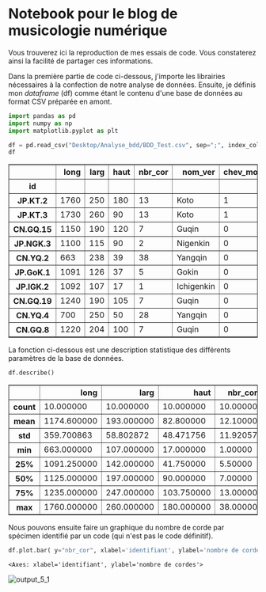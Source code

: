# Notebook pour le blog de musicologie numérique

Vous trouverez ici la reproduction de mes essais de code. Vous constaterez ainsi la facilité de partager ces informations.

Dans la première partie de code ci-dessous, j'importe les librairies nécessaires à la confection de notre analyse de données. Ensuite, je définis mon *dataframe* (df) comme étant le contenu d'une base de données au format CSV préparée en amont.


```python
import pandas as pd
import numpy as np
import matplotlib.pyplot as plt

df = pd.read_csv("Desktop/Analyse_bdd/BDD_Test.csv", sep=";", index_col=0)
df
```




<div>


<table border="1" class="dataframe">
  <thead>
    <tr style="text-align: right;">
      <th></th>
      <th>long</th>
      <th>larg</th>
      <th>haut</th>
      <th>nbr_cor</th>
      <th>nom_ver</th>
      <th>chev_mob</th>
      <th>Chev_im</th>
      <th>pas_chev</th>
    </tr>
    <tr>
      <th>id</th>
      <th></th>
      <th></th>
      <th></th>
      <th></th>
      <th></th>
      <th></th>
      <th></th>
      <th></th>
    </tr>
  </thead>
  <tbody>
    <tr>
      <th>JP.KT.2</th>
      <td>1760</td>
      <td>250</td>
      <td>180</td>
      <td>13</td>
      <td>Koto</td>
      <td>1</td>
      <td>0</td>
      <td>0</td>
    </tr>
    <tr>
      <th>JP.KT.3</th>
      <td>1730</td>
      <td>260</td>
      <td>90</td>
      <td>13</td>
      <td>Koto</td>
      <td>1</td>
      <td>0</td>
      <td>0</td>
    </tr>
    <tr>
      <th>CN.GQ.15</th>
      <td>1150</td>
      <td>190</td>
      <td>120</td>
      <td>7</td>
      <td>Guqin</td>
      <td>0</td>
      <td>0</td>
      <td>1</td>
    </tr>
    <tr>
      <th>JP.NGK.3</th>
      <td>1100</td>
      <td>115</td>
      <td>90</td>
      <td>2</td>
      <td>Nigenkin</td>
      <td>0</td>
      <td>0</td>
      <td>1</td>
    </tr>
    <tr>
      <th>CN.YQ.2</th>
      <td>663</td>
      <td>238</td>
      <td>39</td>
      <td>38</td>
      <td>Yangqin</td>
      <td>0</td>
      <td>1</td>
      <td>0</td>
    </tr>
    <tr>
      <th>JP.GoK.1</th>
      <td>1091</td>
      <td>126</td>
      <td>37</td>
      <td>5</td>
      <td>Gokin</td>
      <td>0</td>
      <td>0</td>
      <td>1</td>
    </tr>
    <tr>
      <th>JP.IGK.2</th>
      <td>1092</td>
      <td>107</td>
      <td>17</td>
      <td>1</td>
      <td>Ichigenkin</td>
      <td>0</td>
      <td>0</td>
      <td>1</td>
    </tr>
    <tr>
      <th>CN.GQ.19</th>
      <td>1240</td>
      <td>190</td>
      <td>105</td>
      <td>7</td>
      <td>Guqin</td>
      <td>0</td>
      <td>0</td>
      <td>1</td>
    </tr>
    <tr>
      <th>CN.YQ.4</th>
      <td>700</td>
      <td>250</td>
      <td>50</td>
      <td>28</td>
      <td>Yangqin</td>
      <td>0</td>
      <td>1</td>
      <td>0</td>
    </tr>
    <tr>
      <th>CN.GQ.8</th>
      <td>1220</td>
      <td>204</td>
      <td>100</td>
      <td>7</td>
      <td>Guqin</td>
      <td>0</td>
      <td>0</td>
      <td>1</td>
    </tr>
  </tbody>
</table>
</div>



La fonction ci-dessous est une description statistique des différents paramètres de la base de données. 


```python
df.describe()
```




<div>

<table border="1" class="dataframe">
  <thead>
    <tr style="text-align: right;">
      <th></th>
      <th>long</th>
      <th>larg</th>
      <th>haut</th>
      <th>nbr_cor</th>
      <th>chev_mob</th>
      <th>Chev_im</th>
      <th>pas_chev</th>
    </tr>
  </thead>
  <tbody>
    <tr>
      <th>count</th>
      <td>10.000000</td>
      <td>10.000000</td>
      <td>10.000000</td>
      <td>10.00000</td>
      <td>10.000000</td>
      <td>10.000000</td>
      <td>10.000000</td>
    </tr>
    <tr>
      <th>mean</th>
      <td>1174.600000</td>
      <td>193.000000</td>
      <td>82.800000</td>
      <td>12.10000</td>
      <td>0.200000</td>
      <td>0.200000</td>
      <td>0.600000</td>
    </tr>
    <tr>
      <th>std</th>
      <td>359.700863</td>
      <td>58.802872</td>
      <td>48.471756</td>
      <td>11.92057</td>
      <td>0.421637</td>
      <td>0.421637</td>
      <td>0.516398</td>
    </tr>
    <tr>
      <th>min</th>
      <td>663.000000</td>
      <td>107.000000</td>
      <td>17.000000</td>
      <td>1.00000</td>
      <td>0.000000</td>
      <td>0.000000</td>
      <td>0.000000</td>
    </tr>
    <tr>
      <th>25%</th>
      <td>1091.250000</td>
      <td>142.000000</td>
      <td>41.750000</td>
      <td>5.50000</td>
      <td>0.000000</td>
      <td>0.000000</td>
      <td>0.000000</td>
    </tr>
    <tr>
      <th>50%</th>
      <td>1125.000000</td>
      <td>197.000000</td>
      <td>90.000000</td>
      <td>7.00000</td>
      <td>0.000000</td>
      <td>0.000000</td>
      <td>1.000000</td>
    </tr>
    <tr>
      <th>75%</th>
      <td>1235.000000</td>
      <td>247.000000</td>
      <td>103.750000</td>
      <td>13.00000</td>
      <td>0.000000</td>
      <td>0.000000</td>
      <td>1.000000</td>
    </tr>
    <tr>
      <th>max</th>
      <td>1760.000000</td>
      <td>260.000000</td>
      <td>180.000000</td>
      <td>38.00000</td>
      <td>1.000000</td>
      <td>1.000000</td>
      <td>1.000000</td>
    </tr>
  </tbody>
</table>
</div>



Nous pouvons ensuite faire un graphique du nombre de corde par spécimen identifié par un code (qui n'est pas le code définitif).


```python
df.plot.bar( y="nbr_cor", xlabel='identifiant', ylabel='nombre de cordes')
```




    <Axes: xlabel='identifiant', ylabel='nombre de cordes'>



![output_5_1](https://github.com/MatthieuLn/MusicoNumData/assets/154553282/7e001d40-ddf5-4166-9aca-658ec79749ae)
